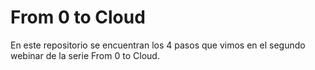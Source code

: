 # From 0 to Cloud

En este repositorio se encuentran los 4 pasos que vimos en el segundo webinar de la serie From 0 to Cloud.



